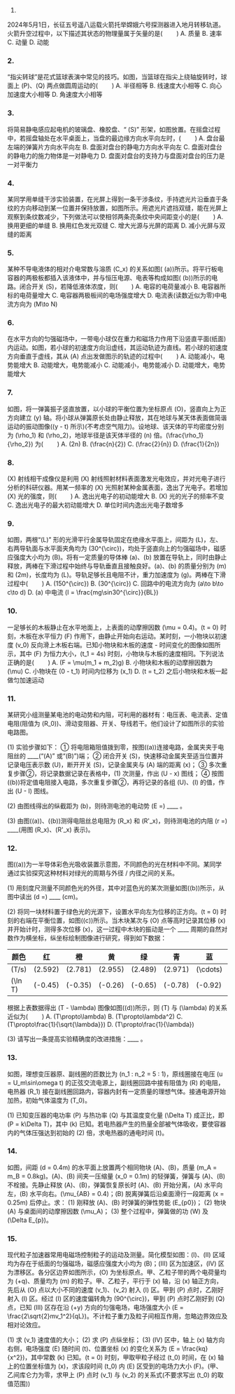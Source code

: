  1. 
2024年5月1日，长征五号遥八运载火箭托举嫦娥六号探测器进入地月转移轨道。火箭升空过程中，以下描述其状态的物理量属于矢量的是($\qquad$)
A. 质量
B. 速率
C. 动量
D. 动能

### 2. 
“指尖转球”是花式篮球表演中常见的技巧。如图，当篮球在指尖上绕轴旋转时，球面上 \(P\)、\(Q\) 两点做圆周运动的($\qquad$)
A. 半径相等
B. 线速度大小相等
C. 向心加速度大小相等
D. 角速度大小相等

### 3. 
将简易静电感应起电机的玻璃盘、橡胶盘、“ \(S\)” 形架，如图放置。在摇盘过程中，若摇盘轴处在水平桌面上，当盘的最边缘方向水平向左时，($\qquad$)
A. 盘台最左端的弹簧片方向水平向左
B. 盘面对盘台的静电力方向水平向左
C. 盘面对盘台的静电力的施力物体是一对静电力
D. 盘面对盘台的支持力与盘面对盘台的压力是一对平衡力

### 4. 
某同学用单缝干涉实验装置，在光屏上得到一条干涉条纹，手持遮光片沿垂直于条纹的方向移动到某一位置并保持放置，如图所示。用遮光片遮挡双缝，能在光屏上观察到条纹数减少，下列做法可以使相邻两条亮条纹中央间距变小的是($\qquad$)
A. 换用更细的单缝
B. 换用红色发光双缝
C. 增大光源与光屏的距离
D. 减小光屏与双缝的距离

### 5. 
某种不导电液体的相对介电常数与溶质 \(C_x\) 的关系如图( \(a\))所示。将平行板电容器的两极板都插入该液体中，并与恒压电源、电表等构成如图( \(b\))所示的电路。闭合开关 \(S\)，若降低液体浓度，则($\qquad$)
A. 电容的电荷量减小
B. 电容器所标的电荷量增大
C. 电容器两极板间的电场强度增大
D. 电流表(读数近似为零)中电流方向为 \(M\to N\)

### 6. 
在水平方向的匀强磁场中，一带电小球仅在重力和磁场力作用下沿竖直平面(纸面)内运动。如图，若小球的初速度方向沿虚线，其运动轨迹为直线。若小球的初速度方向垂直于虚线，其从 \(A\) 点出发做图示的轨迹的过程中($\qquad$)
A. 动能减小，电势能增大
B. 动能增大，电势能减小
C. 动能减小，电势能减小
D. 动能增大，电势能增大

### 7. 
如图，将一弹簧振子竖直放置，以小球的平衡位置为坐标原点 \(O\)，竖直向上为正方向建立 \(y\) 轴。将小球从弹簧原长处由静止释放，其在地球与某天体表面做简谐运动的振动图像(\(y - t\) 所示)(不考虑空气阻力)。设地球、该天体的平均密度分别为 \(\rho_1\) 和 \(\rho_2\)，地球半径是该天体半径的 \(n\) 倍。\(\frac{\rho_1}{\rho_2}\) 为($\qquad$)
A. \(2n\)
B. \(\frac{n}{2}\)
C. \(\frac{2}{n}\)
D. \(\frac{1}{2n}\)

### 8. 
\(X\) 射线相干成像仪是利用 \(X\) 射线照射材料表面激发光电效应，并对光电子进行分析的科研仪器。用某一频率的 \(X\) 光照射某种金属表面，逸出了光电子。若增加 \(X\) 光的强度，则($\qquad$)
A. 逸出光电子的初动能增大
B. \(X\) 光的光子的频率不变
C. 逸出光电子的最大初动能增大
D. 单位时间内逸出光电子数增多

### 9. 
如图，两根“\(L\)” 形的光滑平行金属导轨固定在绝缘水平面上，间距为 \(L\)，左、右两导轨面与水平面夹角均为 \(30^{\circ}\)，均处于竖直向上的匀强磁场中，磁感应强度大小均为 \(B\)。将有一定质量的导体棒 \(a\)、\(b\) 放置在导轨上，同时由静止释放，两棒在下滑过程中始终与导轨垂直且接触良好。\(a\)、\(b\) 的质量分别为 \(m\) 和 \(2m\)，长度均为 \(L\)。导轨足够长且电阻不计，重力加速度为 \(g\)。两棒在下滑过程中($\qquad$)
A. \(150^{\circ}\)
B. \(30^{\circ}\)
C. 回路中的电流方向为 \(a\to b\to c\to d\)
D. \(a\) 中电流 \(I = \frac{mg\sin30^{\circ}}{BL}\)

### 10. 
一足够长的木板静止在水平地面上，上表面的动摩擦因数 \(\mu = 0.4\)。\(t = 0\) 时刻，木板在水平恒力 \(F\) 作用下，由静止开始向右运动。某时刻，一小物块以初速度 \(v_0\) 反向滑上木板右端。已知小物块和木板的速度 - 时间变化的图像如图所示，其中 \(F\) 为恒力大小，\(t_1 = 4s\) 时刻，小物块与木板的速度相同。下列说法正确的是($\qquad$)
A. \(F = \mu(m_1 + m_2)g\)
B. 小物块和木板的动摩擦因数为 \(\mu\)
C. 小物块在 \(0 - t_1\) 时间内位移为 \(x_1\)
D. \(t = t_2\) 之后小物块和木板一起做匀加速运动

### 11. 
某研究小组测量某电池的电动势和内阻，可利用的器材有：电压表、电流表、定值电阻(阻值为 \(R_0\))、滑动变阻器、开关、导线若干。他们设计了如图所示的实验电路图。

(1) 实验步骤如下：
① 将电阻箱阻值拨到零，按图(\(a\))连接电路，金属夹夹于电阻丝的 ____(“\(A\)” 或“\(B\)”)端；
② 闭合开关 \(S\)，快速移动金属夹至适当位置并记录电压表示数 \(U\)，断开开关 \(S\)，记录金属夹与 \(A\) 端的距离 \(x\)；
③ 多次重复步骤②，将记录数据记录在表格中，\(1\) 次测量，作出 \(U - x\) 图线；
④ 按图(\(b\))将定值电阻接入电路，多次重复步骤②，再将记录的各组 \(U\)、\(I\) 的值，作出 \(U - I\) 图线。

(2) 由图线得出的纵截距为 \(b\)，则待测电池的电动势 \(E =\) ____ 。

(3) 由图(\(a\))、(\(b\))测得电阻丝总电阻为 \(R_x\) 和 \(R'_x\)，则待测电池的内阻 \(r =\) ____(用图 \(R_x\)、\(R'_x\) 表示)。

### 12. 
图(\(a\))为一半导体彩色光吸收装置示意图，不同颜色的光在材料中不同。某同学通过实验探究这种材料对绿光的周期与外径 / 内径之间的关系。

(1) 用刻度尺测量不同颜色光的外径，其中对蓝色光的某次测量如图(\(b\))所示，从图中读出 \(d =\) ____ \(cm\)。

(2) 将同一块材料置于绿色光的光源下，设置水平向左为位移的正方向。\(t = 0\) 时刻的右端在平衡位置，如图(\(c\))所示。当木块某次与 \(O\) 点等高时记录其位移 \(x\) 并开始计时，测得多次位移 \(x\)，这一过程中木块的振动是一个 ____ 周期的自然对数作为横坐标，纵坐标绘制图像进行研究，得到如下数据：

|颜色|红|橙|黄|绿|青|蓝|紫|
| ---- | ---- | ---- | ---- | ---- | ---- | ---- | ---- |
| \(T/s\)| \(2.592\)| \(2.781\)| \(2.955\)| \(2.489\)| \(2.971\)| \(\cdots\)| \(1.972\)|
| \(\ln T\)| \(-0.45\)| \(-0.35\)| \(-0.26\)| \(-0.65\)| \(-0.78\)| \(-0.92\)| \(-1.02\)|

根据上表数据得出 \(T - \lambda\) 图像如图(\(d\))所示，则 \(T\) 与 \(\lambda\) 的关系近似为($\qquad$)
A. \(T\propto\lambda\)
B. \(T\propto\lambda^2\)
C. \(T\propto\frac{1}{\sqrt{\lambda}}\)
D. \(T\propto\frac{1}{\lambda}\)

(3) 请写出一条提高实验精确度的改进措施：____ 。

### 13. 
如图，理想变压器原、副线圈的匝数比为 \(n_1 : n_2 = 5 : 1\)，原线圈接在电压 \(u = U_m\sin\omega t\) 的正弦交流电源上，副线圈回路中接有阻值为 \(R\) 的电阻，电热器 \(R_1\) 接在副线圈回路内，容器内封有一定质量的理想气体。接通电源开始加热，初始气体温度为 \(T_0\)。

(1) 已知变压器的电功率 \(P\) 与热功率 \(Q\) 与其温度变化量 \(\Delta T\) 成正比，即 \(P = k\Delta T\)，其中 \(k\) 已知。若电热器产生的热量全部被气体吸收，要使容器内的气体压强达到初始的 \(2\) 倍，求电热器的通电时间 \(t\)。

### 14. 
如图，间距 \(d = 0.4m\) 的水平面上放置两个相同物块 \(A\)、\(B\)，质量 \(m_A = m_B = 0.8kg\)。\(A\)、\(B\) 间夹一压缩量 \(x_0 = 0.1m\) 的轻弹簧，弹簧与 \(A\)、\(B\) 不栓接。先静止释放 \(A\)、\(B\)，弹簧恢复原长时 \(A\)、\(B\) 开始分离，\(A\) 水平向左，\(B\) 水平向右。\(\mu_{AB} = 0.4\)；\(B\) 脱离弹簧后沿桌面滑行一段距离 \(x = 0.25m\) 后停止。求：
(1) 刚释放 \(A\)、\(B\) 时弹簧的弹性势能 \(E_{p0}\)；
(2) 物块 \(A\) 与桌面间的动摩擦因数 \(\mu_A\)；
(3) 整个过程中，弹簧做的功 \(W\) 及 \(\Delta E_{p}\)。

### 15. 
现代粒子加速器常用电磁场控制粒子的运动及测量。简化模型如图：\(I\)、\(II\) 区域均为存在于纸面的匀强磁场，磁感应强度大小均为 \(B\)；\(III\) 区为加速区，\(IV\) 区为漂移区。各分区边界如图所示，\(O\) 为坐标原点。甲、乙粒子带的两个电荷量均为 \(+q\)、质量均为 \(m\) 的粒子。甲、乙粒子，平行于 \(x\) 轴，沿 \(x\) 轴正方向，先后从 \(O\) 点以大小不同的速度 \(v_1\)、\(v_2\) 射入 \(I\) 区。甲到 \(P\) 点时，乙刚好射入 \(I\) 区。经过 \(I\) 区的速度偏转角为 \(90^{\circ}\)，甲到 \(P\) 点时乙刚好到 \(Q\) 点，已知 \(III\) 区存在沿 \(+y\) 方向的匀强电场，电场强度大小 \(E = \frac{2\sqrt{2}mv_1^2}{qL}\)。不计粒子重力及粒子间相互作用，忽略边界效应及相对论效应。

(1) 求 \(v_1\) 速度值的大小；
(2) 求 \(P\) 点纵坐标；
(3) \(IV\) 区中，轴上 \(x\) 轴方向右侧，电场强度 \(E\) 随时间 \(t\)、位置坐标 \(x\) 的变化关系为 \(E = \frac{kq}{x^2}\)，其中常数 \(k\) 已知。\(t = 0\) 时刻，甲取甲粒子经过 \(t_0\) 时间，在 \(x\) 轴上的位置坐标值为 \(x\)，求该段时间 \(t_0\) 内 \(E\) 区受到的电场力大小 \(F\)。(甲、乙间库仑力为零，求甲上 \(P\) 点时 \(v_1\) 与 \(v_2\) 的关系式(不要求写出 \(t_0\) 的取值范围)) 